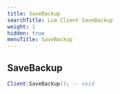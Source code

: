 ```yaml
---
title: SaveBackup
searchTitle: Lua Client SaveBackup
weight: 1
hidden: true
menuTitle: SaveBackup
---
```

## SaveBackup
```lua
Client:SaveBackup(); -- void
```